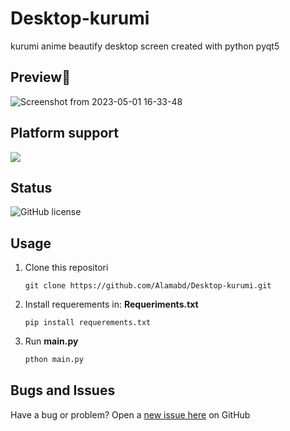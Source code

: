 # Desktop-kurumi
kurumi anime beautify desktop screen created with python pyqt5

## Preview📸
![Screenshot from 2023-05-01 16-33-48](https://github.com/Alamabd/Desktop-kurumi/assets/115331322/1276b2da-888a-43aa-9da5-80385fc57867)

## Platform support
![](https://img.shields.io/badge/Ubuntu-E95420?style=for-the-badge&logo=ubuntu&logoColor=white)

## Status
![GitHub license](https://img.shields.io/badge/license-MIT-blue.svg)

## Usage
1. Clone this repositori
   ```
   git clone https://github.com/Alamabd/Desktop-kurumi.git
   ```
2. Install requerements in: <b>Requeriments.txt</b>
   ```
   pip install requerements.txt
   ```
3. Run <b>main.py</b>
   ``` py
   pthon main.py
   ```

## Bugs and Issues
Have a bug or problem? Open a [new issue here](https://github.com/Alamabd/Desktop-kurumi/issues) on GitHub
